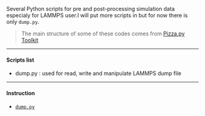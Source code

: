 Several Python scripts for pre and post-processing simulation data especialy for LAMMPS user.I will put more scripts in but for now there is only `dump.py`.

> The main structure of some of these codes comes from [Pizza.py Toolkit](1)

-------------------------------

#### Scripts list
* dump.py : used for read, write and manipulate LAMMPS dump file

-------------------------------

#### Instruction

* [`dump.py`](2)



[1]: http://pizza.sandia.gov/
[2]: https://github.com/anyuzx/lammps-process/blob/master/instructions/dump_instruction.mdown